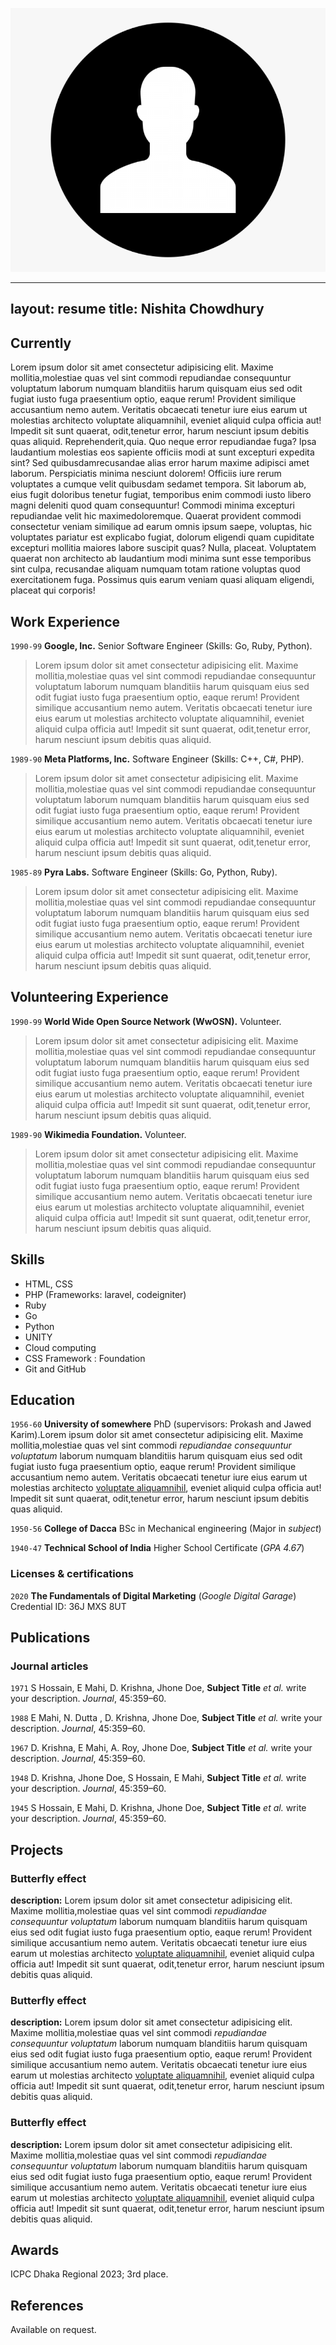 <!-- Your Image -->
![user](assets/images/user.png)

---
layout: resume
title: Nishita Chowdhury
---

## Currently

Lorem ipsum dolor sit amet consectetur adipisicing elit. Maxime mollitia,molestiae quas vel sint commodi repudiandae consequuntur voluptatum laborum numquam blanditiis harum quisquam eius sed odit fugiat iusto fuga praesentium optio, eaque rerum! Provident similique accusantium nemo autem. Veritatis obcaecati tenetur iure eius earum ut molestias architecto voluptate aliquamnihil, eveniet aliquid culpa officia aut! Impedit sit sunt quaerat, odit,tenetur error, harum nesciunt ipsum debitis quas aliquid. Reprehenderit,quia. Quo neque error repudiandae fuga? Ipsa laudantium molestias eos sapiente officiis modi at sunt excepturi expedita sint? Sed quibusdamrecusandae alias error harum maxime adipisci amet laborum. Perspiciatis minima nesciunt dolorem! Officiis iure rerum voluptates a cumque velit quibusdam sedamet tempora. Sit laborum ab, eius fugit doloribus tenetur fugiat, temporibus enim commodi iusto libero magni deleniti quod quam consequuntur! Commodi minima excepturi repudiandae velit hic maximedoloremque. Quaerat provident commodi consectetur veniam similique ad earum omnis ipsum saepe, voluptas, hic voluptates pariatur est explicabo fugiat, dolorum eligendi quam cupiditate excepturi mollitia maiores labore suscipit quas? Nulla, placeat. Voluptatem quaerat non architecto ab laudantium
modi minima sunt esse temporibus sint culpa, recusandae aliquam numquam totam ratione voluptas quod exercitationem fuga. Possimus quis earum veniam
quasi aliquam eligendi, placeat qui corporis!

## Work Experience

`1990-99`
**Google, Inc.** Senior Software Engineer (Skills: Go, Ruby, Python).

> Lorem ipsum dolor sit amet consectetur adipisicing elit. Maxime mollitia,molestiae quas vel sint commodi repudiandae consequuntur voluptatum laborum numquam blanditiis harum quisquam eius sed odit fugiat iusto fuga praesentium optio, eaque rerum! Provident similique accusantium nemo autem. Veritatis obcaecati tenetur iure eius earum ut molestias architecto voluptate aliquamnihil, eveniet aliquid culpa officia aut! Impedit sit sunt quaerat, odit,tenetur error, harum nesciunt ipsum debitis quas aliquid.

`1989-90`
**Meta Platforms, Inc.** Software Engineer (Skills: C++, C#, PHP).

> Lorem ipsum dolor sit amet consectetur adipisicing elit. Maxime mollitia,molestiae quas vel sint commodi repudiandae consequuntur voluptatum laborum numquam blanditiis harum quisquam eius sed odit fugiat iusto fuga praesentium optio, eaque rerum! Provident similique accusantium nemo autem. Veritatis obcaecati tenetur iure eius earum ut molestias architecto voluptate aliquamnihil, eveniet aliquid culpa officia aut! Impedit sit sunt quaerat, odit,tenetur error, harum nesciunt ipsum debitis quas aliquid.

`1985-89`
**Pyra Labs.** Software Engineer (Skills: Go, Python, Ruby).

> Lorem ipsum dolor sit amet consectetur adipisicing elit. Maxime mollitia,molestiae quas vel sint commodi repudiandae consequuntur voluptatum laborum numquam blanditiis harum quisquam eius sed odit fugiat iusto fuga praesentium optio, eaque rerum! Provident similique accusantium nemo autem. Veritatis obcaecati tenetur iure eius earum ut molestias architecto voluptate aliquamnihil, eveniet aliquid culpa officia aut! Impedit sit sunt quaerat, odit,tenetur error, harum nesciunt ipsum debitis quas aliquid.

## Volunteering Experience

`1990-99`
**World Wide Open Source Network (WwOSN).** Volunteer.

> Lorem ipsum dolor sit amet consectetur adipisicing elit. Maxime mollitia,molestiae quas vel sint commodi repudiandae consequuntur voluptatum laborum numquam blanditiis harum quisquam eius sed odit fugiat iusto fuga praesentium optio, eaque rerum! Provident similique accusantium nemo autem. Veritatis obcaecati tenetur iure eius earum ut molestias architecto voluptate aliquamnihil, eveniet aliquid culpa officia aut! Impedit sit sunt quaerat, odit,tenetur error, harum nesciunt ipsum debitis quas aliquid.

`1989-90`
**Wikimedia Foundation.** Volunteer.

> Lorem ipsum dolor sit amet consectetur adipisicing elit. Maxime mollitia,molestiae quas vel sint commodi repudiandae consequuntur voluptatum laborum numquam blanditiis harum quisquam eius sed odit fugiat iusto fuga praesentium optio, eaque rerum! Provident similique accusantium nemo autem. Veritatis obcaecati tenetur iure eius earum ut molestias architecto voluptate aliquamnihil, eveniet aliquid culpa officia aut! Impedit sit sunt quaerat, odit,tenetur error, harum nesciunt ipsum debitis quas aliquid.

## Skills

- HTML, CSS
- PHP (Frameworks: laravel, codeigniter)
- Ruby
- Go
- Python
- UNITY
- Cloud computing
- CSS Framework : Foundation
- Git and GitHub

## Education

`1956-60`
**University of somewhere** PhD (supervisors: Prokash and Jawed Karim).Lorem ipsum dolor sit amet consectetur adipisicing elit. Maxime mollitia,molestiae quas vel sint commodi _repudiandae consequuntur voluptatum_ laborum numquam blanditiis harum quisquam eius sed odit fugiat iusto fuga praesentium optio, eaque rerum! Provident similique accusantium nemo autem. Veritatis obcaecati tenetur iure eius earum ut molestias architecto [voluptate aliquamnihil](https://example.com), eveniet aliquid culpa officia aut! Impedit sit sunt quaerat, odit,tenetur error, harum nesciunt ipsum debitis quas aliquid.

`1950-56`
**College of Dacca** BSc in Mechanical engineering (Major in _subject_)

`1940-47`
**Technical School of India** Higher School Certificate (_GPA 4.67_)

### Licenses & certifications

`2020` **The Fundamentals of Digital Marketing** (_Google Digital Garage_)
Credential ID: 36J MXS 8UT

## Publications

### Journal articles

`1971`
S Hossain, E Mahi, D. Krishna, Jhone Doe, **Subject Title** _et al._ write your description. _Journal_, 45:359–60.

`1988`
E Mahi, N. Dutta , D. Krishna, Jhone Doe, **Subject Title** _et al._ write your description. _Journal_, 45:359–60.

`1967`
D. Krishna, E Mahi, A. Roy, Jhone Doe, **Subject Title** _et al._ write your description. _Journal_, 45:359–60.

`1948`
D. Krishna, Jhone Doe, S Hossain, E Mahi, **Subject Title** _et al._ write your description. _Journal_, 45:359–60.

`1945`
S Hossain, E Mahi, D. Krishna, Jhone Doe, **Subject Title** _et al._ write your description. _Journal_, 45:359–60.

## Projects

### Butterfly effect

**description:** Lorem ipsum dolor sit amet consectetur adipisicing elit. Maxime mollitia,molestiae quas vel sint commodi _repudiandae consequuntur voluptatum_ laborum numquam blanditiis harum quisquam eius sed odit fugiat iusto fuga praesentium optio, eaque rerum! Provident similique accusantium nemo autem. Veritatis obcaecati tenetur iure eius earum ut molestias architecto [voluptate aliquamnihil](https://example.com), eveniet aliquid culpa officia aut! Impedit sit sunt quaerat, odit,tenetur error, harum nesciunt ipsum debitis quas aliquid.

### Butterfly effect

**description:** Lorem ipsum dolor sit amet consectetur adipisicing elit. Maxime mollitia,molestiae quas vel sint commodi _repudiandae consequuntur voluptatum_ laborum numquam blanditiis harum quisquam eius sed odit fugiat iusto fuga praesentium optio, eaque rerum! Provident similique accusantium nemo autem. Veritatis obcaecati tenetur iure eius earum ut molestias architecto [voluptate aliquamnihil](https://example.com), eveniet aliquid culpa officia aut! Impedit sit sunt quaerat, odit,tenetur error, harum nesciunt ipsum debitis quas aliquid.

### Butterfly effect

**description:** Lorem ipsum dolor sit amet consectetur adipisicing elit. Maxime mollitia,molestiae quas vel sint commodi _repudiandae consequuntur voluptatum_ laborum numquam blanditiis harum quisquam eius sed odit fugiat iusto fuga praesentium optio, eaque rerum! Provident similique accusantium nemo autem. Veritatis obcaecati tenetur iure eius earum ut molestias architecto [voluptate aliquamnihil](https://example.com), eveniet aliquid culpa officia aut! Impedit sit sunt quaerat, odit,tenetur error, harum nesciunt ipsum debitis quas aliquid.

## Awards

ICPC Dhaka Regional 2023; 3rd place.

## References

Available on request.
